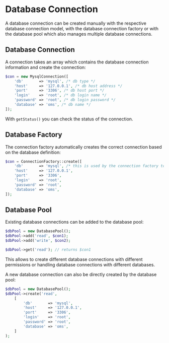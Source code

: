 # Database Connection

A database connection can be created manually with the respective database connection model, with the database connection factory or with the database pool which also manages multiple database connections.

## Database Connection

A connection takes an array which contains the database connection information and create the connection:

```php
$con = new MysqlConnection([
    'db'       => 'mysql', /* db type */
    'host'     => '127.0.0.1', /* db host address */
    'port'     => '3306', /* db host port */
    'login'    => 'root', /* db login name */
    'password' => 'root', /* db login password */
    'database' => 'oms', /* db name */
]);
```

With `getStatus()` you can check the status of the connection.

## Database Factory

The connection factory automatically creates the correct connection based on the database definition:

```php
$con = ConnectionFactory::create([
    'db'       => 'mysql', /* this is used by the connection factory to pick the correct connection */
    'host'     => '127.0.0.1',
    'port'     => '3306',
    'login'    => 'root',
    'password' => 'root',
    'database' => 'oms',
]);
```

## Database Pool

Existing database connections can be added to the database pool:

```php
$dbPool = new DatabasePool();
$dbPool->add('read', $con1);
$dbPool->add('write', $con2);

$dbPool->get('read'); // returns $con1
```

This allows to create different database connections with different permissions or handling database connections with different databases.

A new database connection can also be directly created by the database pool:

```php
$dbPool = new DatabasePool();
$dbPool->create('read',
    [
        'db'       => 'mysql',
        'host'     => '127.0.0.1',
        'port'     => '3306',
        'login'    => 'root',
        'password' => 'root',
        'database' => 'oms',
    ]
);
```